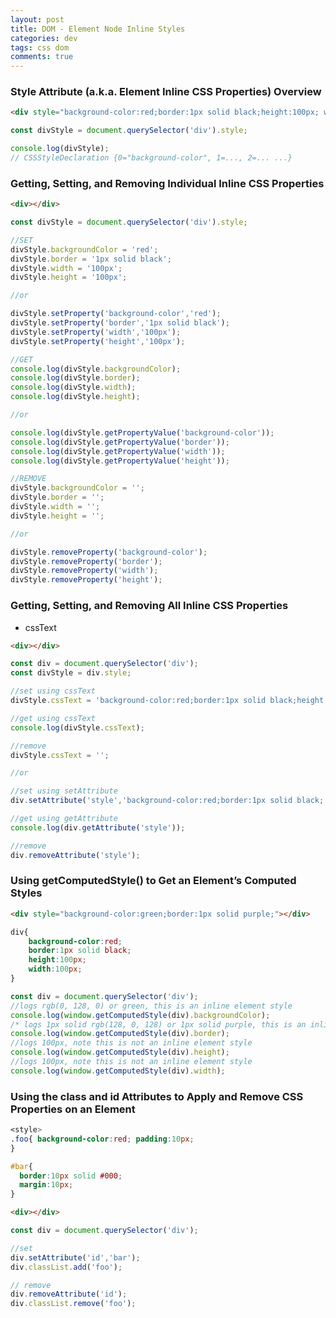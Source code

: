 ```yaml
---  
layout: post
title: DOM - Element Node Inline Styles
categories: dev
tags: css dom
comments: true
---
```


### Style Attribute (a.k.a. Element Inline CSS Properties) Overview

```html
<div style="background-color:red;border:1px solid black;height:100px; width:100px;"></div>
```

```js
const divStyle = document.querySelector('div').style;

console.log(divStyle);
// CSSStyleDeclaration {0="background-color", 1=..., 2=... ...}
```

### Getting, Setting, and Removing Individual Inline CSS Properties

```html
<div></div>
```

```js
const divStyle = document.querySelector('div').style;

//SET
divStyle.backgroundColor = 'red'; 
divStyle.border = '1px solid black'; 
divStyle.width = '100px'; 
divStyle.height = '100px';

//or

divStyle.setProperty('background-color','red');
divStyle.setProperty('border','1px solid black'); 
divStyle.setProperty('width','100px'); 
divStyle.setProperty('height','100px');

//GET
console.log(divStyle.backgroundColor); 
console.log(divStyle.border); 
console.log(divStyle.width); 
console.log(divStyle.height);

//or

console.log(divStyle.getPropertyValue('background-color')); 
console.log(divStyle.getPropertyValue('border')); 
console.log(divStyle.getPropertyValue('width')); 
console.log(divStyle.getPropertyValue('height'));

//REMOVE
divStyle.backgroundColor = ''; 
divStyle.border = ''; 
divStyle.width = ''; 
divStyle.height = '';

//or

divStyle.removeProperty('background-color'); 
divStyle.removeProperty('border'); 
divStyle.removeProperty('width'); 
divStyle.removeProperty('height');
```

### Getting, Setting, and Removing All Inline CSS Properties

- cssText

```html
<div></div>
```

```js
const div = document.querySelector('div'); 
const divStyle = div.style;

//set using cssText
divStyle.cssText = 'background-color:red;border:1px solid black;height:100px; width:100px;';

//get using cssText
console.log(divStyle.cssText); 

//remove
divStyle.cssText = '';

//or

//set using setAttribute
div.setAttribute('style','background-color:red;border:1px solid black; height:100px;width:100px;');

//get using getAttribute
console.log(div.getAttribute('style')); 

//remove
div.removeAttribute('style');
```

### Using getComputedStyle() to Get an Element’s Computed Styles

```html
<div style="background-color:green;border:1px solid purple;"></div>
```

```css
div{
    background-color:red; 
    border:1px solid black; 
    height:100px; 
    width:100px;
}
```

```js
const div = document.querySelector('div');
//logs rgb(0, 128, 0) or green, this is an inline element style
console.log(window.getComputedStyle(div).backgroundColor);
/* logs 1px solid rgb(128, 0, 128) or 1px solid purple, this is an inline element style */
console.log(window.getComputedStyle(div).border);
//logs 100px, note this is not an inline element style
console.log(window.getComputedStyle(div).height); 
//logs 100px, note this is not an inline element style
console.log(window.getComputedStyle(div).width);
```

###  Using the class and id Attributes to Apply and Remove CSS Properties on an Element

```css
<style>
.foo{ background-color:red; padding:10px;
} 

#bar{
  border:10px solid #000;
  margin:10px;
}
```

```html
<div></div>
```

```js
const div = document.querySelector('div');

//set
div.setAttribute('id','bar');
div.classList.add('foo');

// remove 
div.removeAttribute('id'); 
div.classList.remove('foo');
```

